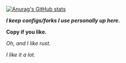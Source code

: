 
[![Anurag's GitHub stats](https://github-readme-stats.vercel.app/api?username=Liam-Malone)](https://github.com/anuraghazra/github-readme-stats)


***I keep configs/forks I use personally up here.***

**Copy if you like.**

*Oh, and I like rust.*

*I like it a lot.*


<!---
Liam-Malone/Liam-Malone is a ✨ special ✨ repository because its `README.md` (this file) appears on your GitHub profile.
You can click the Preview link to take a look at your changes.
--->
